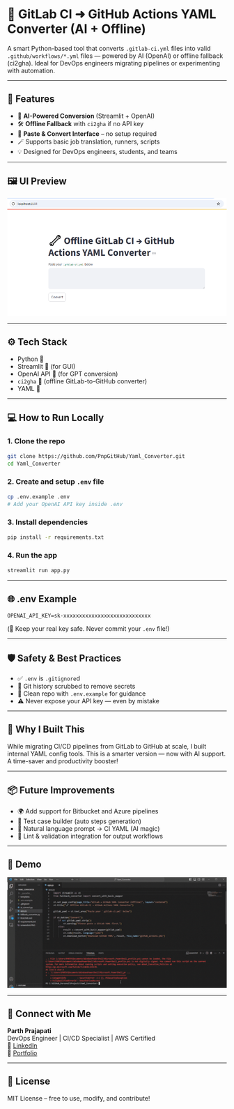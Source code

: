 # 🔁 GitLab CI ➜ GitHub Actions YAML Converter (AI + Offline)

A smart Python-based tool that converts `.gitlab-ci.yml` files into valid `.github/workflows/*.yml` files — powered by AI (OpenAI) or offline fallback (ci2gha). Ideal for DevOps engineers migrating pipelines or experimenting with automation.

---

## 🚀 Features

- 🧠 **AI-Powered Conversion** (Streamlit + OpenAI)
- 🛠️ **Offline Fallback** with `ci2gha` if no API key
- 🧾 **Paste & Convert Interface** – no setup required
- 🪄 Supports basic job translation, runners, scripts
- 💡 Designed for DevOps engineers, students, and teams

---

## 🖼️ UI Preview

![CI YAML Converter UI](screenshots/screenshot.PNG)

---

## ⚙️ Tech Stack

- Python 🐍
- Streamlit 🎨 (for GUI)
- OpenAI API 🤖 (for GPT conversion)
- `ci2gha` 🔄 (offline GitLab-to-GitHub converter)
- YAML 🧾

---

## 💻 How to Run Locally

### 1. Clone the repo
```bash
git clone https://github.com/PnpGitHub/Yaml_Converter.git
cd Yaml_Converter
```

### 2. Create and setup `.env` file
```bash
cp .env.example .env
# Add your OpenAI API key inside .env
```

### 3. Install dependencies
```bash
pip install -r requirements.txt
```

### 4. Run the app
```bash
streamlit run app.py
```

---

## 🌐 .env Example

```env
OPENAI_API_KEY=sk-xxxxxxxxxxxxxxxxxxxxxxxxxxxx
```

(🔐 Keep your real key safe. Never commit your `.env` file!)

---

## 🛡️ Safety & Best Practices

- ✅ `.env` is `.gitignore`d
- 🔁 Git history scrubbed to remove secrets
- 📁 Clean repo with `.env.example` for guidance
- ⚠️ Never expose your API key — even by mistake

---

## 🧠 Why I Built This

While migrating CI/CD pipelines from GitLab to GitHub at scale, I built internal YAML config tools. This is a smarter version — now with AI support. A time-saver and productivity booster!

---

## 📦 Future Improvements

- 🌍 Add support for Bitbucket and Azure pipelines
- 🧪 Test case builder (auto steps generation)
- 💬 Natural language prompt → CI YAML (AI magic)
- 🛑 Lint & validation integration for output workflows

---

## 📸 Demo

![CI YAML Converter in Action](screenshots/demo.gif)

---

## 🤝 Connect with Me

**Parth Prajapati**  
DevOps Engineer | CI/CD Specialist | AWS Certified  
🔗 [LinkedIn](https://www.linkedin.com/in/parthprajapati39/)  
💼 [Portfolio](https://github.com/PnpGitHub)

---

## 📝 License

MIT License – free to use, modify, and contribute!
